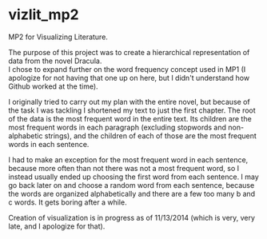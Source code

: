 vizlit_mp2
==========

MP2 for Visualizing Literature.

The purpose of this project was to create a hierarchical representation of data from the novel Dracula.  
I chose to expand further on the word frequency concept used in MP1 (I apologize for not having that one up
on here, but I didn't understand how Github worked at the time).  

I originally tried to carry out my plan with the entire novel, but because of the task I was tackling
I shortened my text to just the first chapter.  The root of the data is the most frequent word in the entire
text.  Its children are the most frequent words in each paragraph (excluding stopwords and non-alphabetic
strings), and the children of each of those are the most frequent words in each sentence.

I had to make an exception for the most frequent word in each sentence, because more often than not there was
not a most frequent word, so I instead usually ended up choosing the first word from each sentence.  I may go 
back later on and choose a random word from each sentence, because the words are organized alphabetically and there
are a few too many b and c words.  It gets boring after a while.

Creation of visualization is in progress as of 11/13/2014 (which is very, very late, and I apologize for that).
